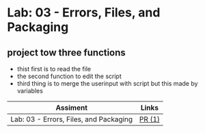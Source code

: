# Lab: 03 - Errors, Files, and Packaging

## project tow three functions

* thist first is to read the file
* the second function to  edit the script
* third thing is to merge the userinput with script but this made by variables

| Assiment | Links                                                     |
| -------- | --------------------------------------------------------- |
| Lab: 03 - Errors, Files, and Packaging  | [PR (1)](https://github.com/YousefAbuJalboush/madlib-cli/pull/1) |